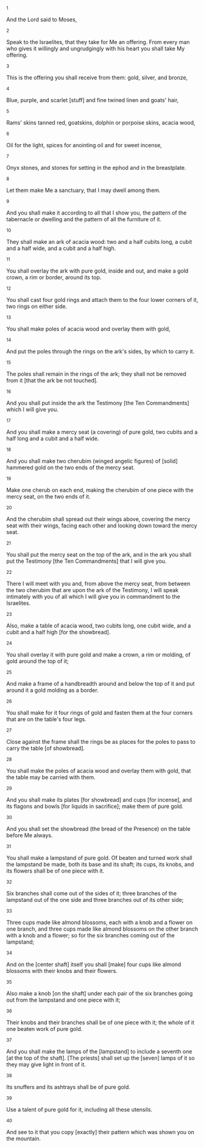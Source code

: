 <sup>1</sup> 

And the Lord said to Moses, 

<sup>2</sup> 

Speak to the Israelites, that they take for Me an offering. From every man who gives it willingly and ungrudgingly with his heart you shall take My offering. 

<sup>3</sup> 

This is the offering you shall receive from them: gold, silver, and bronze, 

<sup>4</sup> 

Blue, purple, and scarlet [stuff] and fine twined linen and goats' hair, 

<sup>5</sup> 

Rams' skins tanned red, goatskins, dolphin or porpoise skins, acacia wood, 

<sup>6</sup> 

Oil for the light, spices for anointing oil and for sweet incense, 

<sup>7</sup> 

Onyx stones, and stones for setting in the ephod and in the breastplate. 

<sup>8</sup> 

Let them make Me a sanctuary, that I may dwell among them. 

<sup>9</sup> 

And you shall make it according to all that I show you, the pattern of the tabernacle or dwelling and the pattern of all the furniture of it. 

<sup>10</sup> 

They shall make an ark of acacia wood: two and a half cubits long, a cubit and a half wide, and a cubit and a half high. 

<sup>11</sup> 

You shall overlay the ark with pure gold, inside and out, and make a gold crown, a rim or border, around its top. 

<sup>12</sup> 

You shall cast four gold rings and attach them to the four lower corners of it, two rings on either side. 

<sup>13</sup> 

You shall make poles of acacia wood and overlay them with gold, 

<sup>14</sup> 

And put the poles through the rings on the ark's sides, by which to carry it. 

<sup>15</sup> 

The poles shall remain in the rings of the ark; they shall not be removed from it [that the ark be not touched]. 

<sup>16</sup> 

And you shall put inside the ark the Testimony [the Ten Commandments] which I will give you. 

<sup>17</sup> 

And you shall make a mercy seat (a covering) of pure gold, two cubits and a half long and a cubit and a half wide. 

<sup>18</sup> 

And you shall make two cherubim (winged angelic figures) of [solid] hammered gold on the two ends of the mercy seat. 

<sup>19</sup> 

Make one cherub on each end, making the cherubim of one piece with the mercy seat, on the two ends of it. 

<sup>20</sup> 

And the cherubim shall spread out their wings above, covering the mercy seat with their wings, facing each other and looking down toward the mercy seat. 

<sup>21</sup> 

You shall put the mercy seat on the top of the ark, and in the ark you shall put the Testimony [the Ten Commandments] that I will give you. 

<sup>22</sup> 

There I will meet with you and, from above the mercy seat, from between the two cherubim that are upon the ark of the Testimony, I will speak intimately with you of all which I will give you in commandment to the Israelites. 

<sup>23</sup> 

Also, make a table of acacia wood, two cubits long, one cubit wide, and a cubit and a half high [for the showbread]. 

<sup>24</sup> 

You shall overlay it with pure gold and make a crown, a rim or molding, of gold around the top of it; 

<sup>25</sup> 

And make a frame of a handbreadth around and below the top of it and put around it a gold molding as a border. 

<sup>26</sup> 

You shall make for it four rings of gold and fasten them at the four corners that are on the table's four legs. 

<sup>27</sup> 

Close against the frame shall the rings be as places for the poles to pass to carry the table [of showbread]. 

<sup>28</sup> 

You shall make the poles of acacia wood and overlay them with gold, that the table may be carried with them. 

<sup>29</sup> 

And you shall make its plates [for showbread] and cups [for incense], and its flagons and bowls [for liquids in sacrifice]; make them of pure gold. 

<sup>30</sup> 

And you shall set the showbread (the bread of the Presence) on the table before Me always. 

<sup>31</sup> 

You shall make a lampstand of pure gold. Of beaten and turned work shall the lampstand be made, both its base and its shaft; its cups, its knobs, and its flowers shall be of one piece with it. 

<sup>32</sup> 

Six branches shall come out of the sides of it; three branches of the lampstand out of the one side and three branches out of its other side; 

<sup>33</sup> 

Three cups made like almond blossoms, each with a knob and a flower on one branch, and three cups made like almond blossoms on the other branch with a knob and a flower; so for the six branches coming out of the lampstand; 

<sup>34</sup> 

And on the [center shaft] itself you shall [make] four cups like almond blossoms with their knobs and their flowers. 

<sup>35</sup> 

Also make a knob [on the shaft] under each pair of the six branches going out from the lampstand and one piece with it; 

<sup>36</sup> 

Their knobs and their branches shall be of one piece with it; the whole of it one beaten work of pure gold. 

<sup>37</sup> 

And you shall make the lamps of the [lampstand] to include a seventh one [at the top of the shaft]. [The priests] shall set up the [seven] lamps of it so they may give light in front of it. 

<sup>38</sup> 

Its snuffers and its ashtrays shall be of pure gold. 

<sup>39</sup> 

Use a talent of pure gold for it, including all these utensils. 

<sup>40</sup> 

And see to it that you copy [exactly] their pattern which was shown you on the mountain.